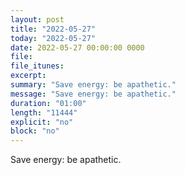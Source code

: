 ```yaml
---
layout: post
title: "2022-05-27"
today: "2022-05-27"
date: 2022-05-27 00:00:00 0000
file:
file_itunes:
excerpt:
summary: "Save energy: be apathetic."
message: "Save energy: be apathetic."
duration: "01:00"
length: "11444"
explicit: "no"
block: "no"
---
```

Save energy: be apathetic.

